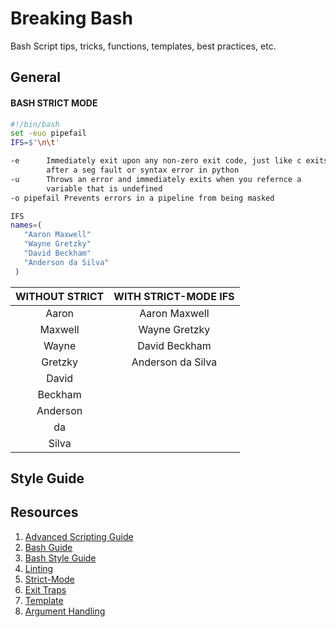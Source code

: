 # Breaking Bash
Bash Script tips, tricks, functions, templates, best practices, etc.

## General 


#### BASH STRICT MODE
``` bash
#!/bin/bash
set -euo pipefail
IFS=$'\n\t'
```
``` bash
-e 		Immediately exit upon any non-zero exit code, just like c exits 
		after a seg fault or syntax error in python
-u 		Throws an error and immediately exits when you refernce a 
		variable that is undefined
-o pipefail	Prevents errors in a pipeline from being masked
```
``` bash
IFS
names=(
   "Aaron Maxwell"
   "Wayne Gretzky"
   "David Beckham"
   "Anderson da Silva"
 )
```

| WITHOUT STRICT | WITH STRICT-MODE IFS |
| :------------: | :------------------: |
| Aaron          | Aaron Maxwell        |
| Maxwell        | Wayne Gretzky        |
| Wayne          | David Beckham        |
| Gretzky        | Anderson da Silva    |
| David          |                      |
| Beckham        |                      |
| Anderson       |                      |
| da             |                      |
| Silva          |                      |

## Style Guide

## Resources
1. [Advanced Scripting Guide](http://tldp.org/LDP/abs/html/)
2. [Bash Guide](http://mywiki.wooledge.org/BashGuide)
3. [Bash Style Guide](https://github.com/bahamas10/bash-style-guide)
4. [Linting](https://www.shellcheck.net/)
5. [Strict-Mode](http://redsymbol.net/articles/unofficial-bash-strict-mode/)
6. [Exit Traps](http://redsymbol.net/articles/bash-exit-traps/)
7. [Template](https://www.uxora.com/unix/shell-script/18-shell-script-template)
8. [Argument Handling](https://www.assertnotmagic.com/2019/03/08/bash-advanced-arguments/)


